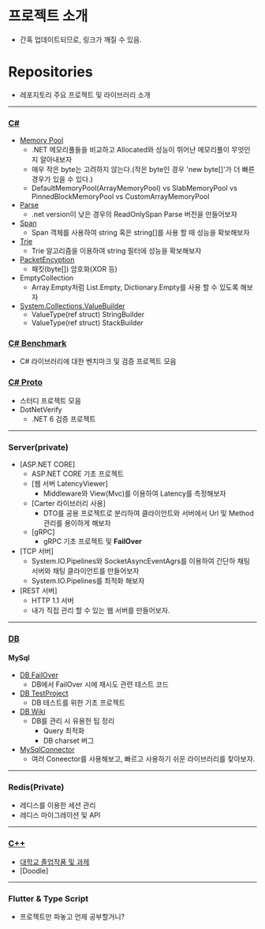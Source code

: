 # 프로젝트 소개

* 간혹 업데이트되므로, 링크가 깨질 수 있음.

# Repositories

* 레포지토리 주요 프로젝트 및 라이브러리 소개   
---

### [C#](https://github.com/junhun0106/CSharp)
  * [Memory Pool](https://github.com/junhun0106/CSharp/tree/main/MemoryPool)
    * .NET 메모리풀들을 비교하고 Allocated와 성능이 뛰어난 메모리풀이 무엇인지 알아내보자
    * 매우 작은 byte는 고려하지 않는다.(작은 byte인 경우 'new byte[]'가 더 빠른 경우가 있을 수 있다.)
    * DefaultMemoryPool(ArrayMemoryPool) vs SlabMemoryPool vs PinnedBlockMemoryPool vs CustomArrayMemoryPool
  * [Parse](https://github.com/junhun0106/CSharp/tree/main/Parse)
    * .net version이 낮은 경우의 ReadOnlySpan<char> Parse 버전을 만들어보자 
  * [Span](https://github.com/junhun0106/CSharp/tree/main/Span)
    * Span 객체를 사용하여 string 혹은 string[]를 사용 할 때 성능을 확보해보자
  * [Trie](https://github.com/junhun0106/CSharp/tree/main/Trie)
    * Trie 알고리즘을 이용하여 string 필터에 성능을 확보해보자
  * [PacketEncyption](https://github.com/junhun0106/CSharp/tree/main/PacketEncryption)
    * 패킷(byte[]) 암호화(XOR 등)
  * EmptyCollection
    * Array.Empty처럼 List.Empty, Dictionary.Empty를 사용 할 수 있도록 해보자
  * [System.Collections.ValueBuilder](https://github.com/junhun0106/CSharp/tree/main/System.Collections.ValueBuilder)
    * ValueType(ref struct) StringBuilder
    * ValueType(ref struct) StackBuilder
   
### [C# Benchmark](https://github.com/junhun0106/CSharp-Benchmark)
 
* C# 라이브러리에 대한 벤치마크 및 검증 프로젝트 모음

### [C# Proto](https://github.com/junhun0106/CSharp-Proto) 
 
* 스터디 프로젝트 모음
* DotNetVerify
    * .NET 6 검증 프로젝트

---

### Server(private)

* [ASP.NET CORE]
  * ASP.NET CORE 기초 프로젝트
  * [웹 서버 LatencyViewer]
    * Middleware와 View(Mvc)를 이용하여 Latency를 측정해보자
  * [Carter 라이브러리 사용]
    * DTO를 공용 프로젝트로 분리하여 클라이언트와 서버에서 Url 및 Method 관리를 용이하게 해보자
  * [gRPC]
    * gRPC 기초 프로젝트 및 **FailOver**
* [TCP 서버]
  * System.IO.Pipelines와 SocketAsyncEventAgrs를 이용하여 간단하 채팅 서버와 채팅 클라이언트를 만들어보자
  * System.IO.Pipelines를 최적화 해보자
* [REST 서버]
  * HTTP 1.1 서버
  * 내가 직접 관리 할 수 있는 웹 서버를 만들어보자.
---
 
### [DB](https://github.com/junhun0106/DB-REDIS)

#### MySql
* [DB FailOver](https://github.com/junhun0106/DB-REDIS/tree/main/DBFailOver)
  * DB에서 FailOver 시에 재시도 관련 테스트 코드
* [DB TestProject](https://github.com/junhun0106/DB-REDIS/tree/main/DBTest)
  * DB 테스트를 위한 기초 프로젝트
* [DB Wiki](https://github.com/junhun0106/DB-REDIS/wiki)
  * DB를 관리 시 유용한 팁 정리
    * Query 최적화
    * DB charset 버그
* [MySqlConnector](https://github.com/junhun0106/DB-REDIS/tree/main/Migration)
  * 여러 Coneector를 사용해보고, 빠르고 사용하기 쉬운 라이브러리를 찾아보자. 

---
 
### Redis(Private)
* 레디스를 이용한 세션 관리
* 레디스 마이그레이션 및 API 

---

### [C++](https://github.com/junhun0106/Cplusplus)

* [대학교 졸업작품 및 과제](https://github.com/junhun0106/Cplusplus/tree/main/University) 
* [Doodle]
 
---
 
### Flutter & Type Script

* 프로젝트만 파놓고 언제 공부할거니?
